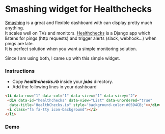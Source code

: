 
# Smashing widget for Healthchecks

[Smashing](https://github.com/Smashing/smashing) is a great and flexible dashboard with can display pretty much anything.  
It scales well on TVs and monitors.
[Healthchecks](https://github.com/healthchecks/healthchecks) is a Django app which listens for pings (http requests) and trigger alerts (slack, webhook...) when pings are late.   
It is perfect solution when you want a simple monitoring solution.

Since I am using both, I came up with this simple widget.


### Instructions

- Copy _**healthchecks.rb**_ inside your _**jobs**_ directory.
- Add the following lines in your dashboard 

```html
<li data-row="1" data-col="1" data-sizex="1" data-sizey="2">
 <div data-id="healthchecks" data-view="List" data-unordered="true"
  data-title="HealthChecks.io" style="background-color:#0594CB;"></div>
 <i class="fa fa-tty icon-background"></i>
</li>
```

### Demo


